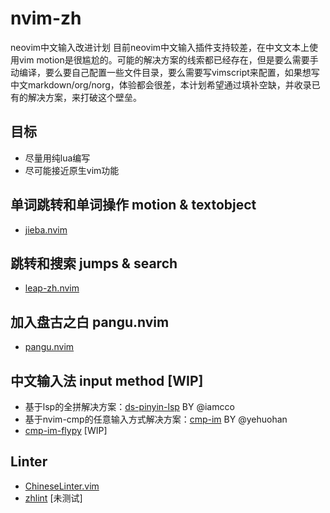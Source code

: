 # nvim-zh
neovim中文输入改进计划
目前neovim中文输入插件支持较差，在中文文本上使用vim motion是很尴尬的。可能的解决方案的线索都已经存在，但是要么需要手动编译，要么要自己配置一些文件目录，要么需要写vimscript来配置，如果想写中文markdown/org/norg，体验都会很差，本计划希望通过填补空缺，并收录已有的解决方案，来打破这个壁垒。

## 目标
* 尽量用纯lua编写
* 尽可能接近原生vim功能

## 单词跳转和单词操作 motion & textobject
* [jieba.nvim](https://github.com/noearc/jieba.nvim)

## 跳转和搜索 jumps & search
* [leap-zh.nvim](https://github.com/noearc/leap-zh.nvim)

## 加入盘古之白 pangu.nvim
* [pangu.nvim](https://github.com/noearc/pangu.nvim)

## 中文输入法 input method [WIP]
* 基于lsp的全拼解决方案：[ds-pinyin-lsp](https://github.com/iamcco/ds-pinyin-lsp) BY @iamcco
* 基于nvim-cmp的任意输入方式解决方案：[cmp-im](https://github.com/yehuohan/cmp-im) BY @yehuohan
* [cmp-im-flypy](https://github.com/noearc/cmp-im-flypy) [WIP]

## Linter
* [ChineseLinter.vim](https://github.com/wsdjeg/ChineseLinter.vim)
* [zhlint](https://github.com/zhlint-project/zhlint) [未测试]
